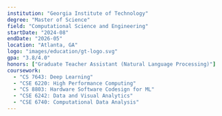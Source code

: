 ```yaml
---
institution: "Georgia Institute of Technology"
degree: "Master of Science"
field: "Computational Science and Engineering"
startDate: "2024-08"
endDate: "2026-05"
location: "Atlanta, GA"
logo: "images/education/gt-logo.svg"
gpa: "3.8/4.0"
honors: ["Graduate Teacher Assistant (Natural Language Processing)"]
coursework: 
  - "CS 7643: Deep Learning"
  - "CSE 6220: High Performance Computing"
  - "CS 8803: Hardware Software Codesign for ML"
  - "CSE 6242: Data and Visual Analytics"
  - "CSE 6740: Computational Data Analysis"
---
```



